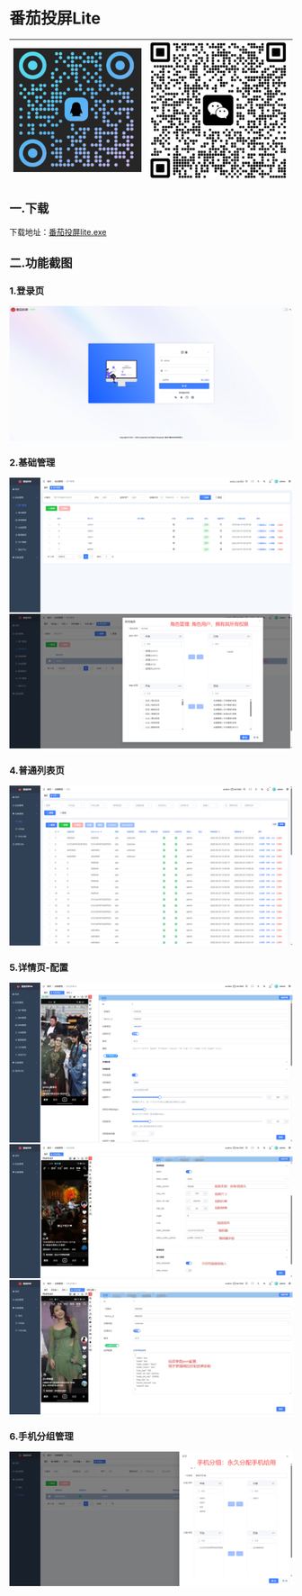 # 番茄投屏Lite
|![qq群](asset/qq_code.png)|![微信群](asset/qr_code.png)|
|---------------------------|----------------------------------|

## 一.下载
下载地址：[番茄投屏lite.exe](../../releases/latest)

## 二.功能截图
### 1.登录页
![0](asset/0.png)
### 2.基础管理
![1](asset/1.png)
![1](asset/1-1.png)
### 4.普通列表页
![3](asset/3.png)
### 5.详情页-配置
![4](asset/lite/4.png)
![4](asset/lite/4-1.png)
![4](asset/lite/4-2.png)
### 6.手机分组管理
![9](asset/9.png)

